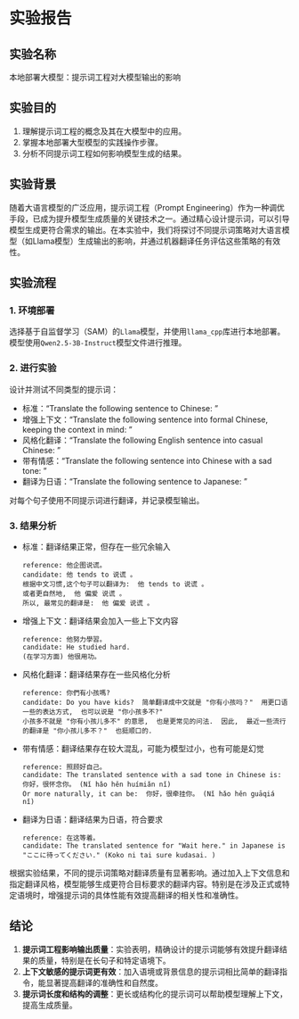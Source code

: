 # 实验报告

## 实验名称

本地部署大模型：提示词工程对大模型输出的影响

## 实验目的  
1. 理解提示词工程的概念及其在大模型中的应用。
2. 掌握本地部署大型模型的实践操作步骤。
3. 分析不同提示词工程如何影响模型生成的结果。

## 实验背景  
随着大语言模型的广泛应用，提示词工程（Prompt Engineering）作为一种调优手段，已成为提升模型生成质量的关键技术之一。通过精心设计提示词，可以引导模型生成更符合需求的输出。在本实验中，我们将探讨不同提示词策略对大语言模型（如Llama模型）生成输出的影响，并通过机器翻译任务评估这些策略的有效性。

## 实验流程  

### 1. 环境部署  
选择基于自监督学习（SAM）的`Llama`模型，并使用`llama_cpp`库进行本地部署。模型使用`Qwen2.5-3B-Instruct`模型文件进行推理。

### 2. 进行实验
设计并测试不同类型的提示词：
   - 标准：“Translate the following sentence to Chinese: ”
   - 增强上下文：“Translate the following sentence into formal Chinese, keeping the context in mind: ”
   - 风格化翻译：“Translate the following English sentence into casual Chinese: ”
   - 带有情感：“Translate the following sentence into Chinese with a sad tone: ”
   - 翻译为日语：“Translate the following sentence to Japanese: ”

   对每个句子使用不同提示词进行翻译，并记录模型输出。

### 3. 结果分析  

- 标准：翻译结果正常，但存在一些冗余输入
    ```text
    reference: 他企图说谎。
    candidate: 他 tends to 说谎 。 
    根据中文习惯,这个句子可以翻译为:  他 tends to 说谎 。 
    或者更自然地,  他 偏爱 说谎 。 
    所以, 最常见的翻译是:  他 偏爱 说谎 。
    ```
- 增强上下文：翻译结果会加入一些上下文内容
    ```text
    reference: 他努力學習。
    candidate: He studied hard. 
    (在学习方面) 他很用功。
    ```
- 风格化翻译：翻译结果存在一些风格化分析
    ```text
    reference: 你們有小孩嗎?
    candidate: Do you have kids?  简单翻译成中文就是 "你有小孩吗？"  用更口语一些的表达方式,  也可以说是 "你小孩多不?"
    小孩多不就是 "你有小孩儿多不" 的意思,  也是更常见的问法.  因此,  最近一些流行的翻译是 "你小孩儿多不？"  也挺顺口的.
    ```
- 带有情感：翻译结果存在较大混乱，可能为模型过小，也有可能是幻觉
    ```text
    reference: 照顾好自己。
    candidate: The translated sentence with a sad tone in Chinese is:  你好，很怀念你。 (Nǐ hǎo hěn huímiǎn nǐ)
    Or more naturally, it can be:  你好，很牵挂你。 (Nǐ hǎo hěn guāqiá nǐ)
    ```
- 翻译为日语：翻译结果为日语，符合要求
    ```text
    reference: 在这等着。
    candidate: The translated sentence for "Wait here." in Japanese is "ここに待ってください." (Koko ni tai sure kudasai. )
    ```

根据实验结果，不同的提示词策略对翻译质量有显著影响。通过加入上下文信息和指定翻译风格，模型能够生成更符合目标要求的翻译内容。特别是在涉及正式或特定语境时，增强提示词的具体性能有效提高翻译的相关性和准确性。

## 结论  
1. **提示词工程影响输出质量**：实验表明，精确设计的提示词能够有效提升翻译结果的质量，特别是在长句子和特定语境下。
2. **上下文敏感的提示词更有效**：加入语境或背景信息的提示词相比简单的翻译指令，能显著提高翻译的准确性和自然度。
3. **提示词长度和结构的调整**：更长或结构化的提示词可以帮助模型理解上下文，提高生成质量。

